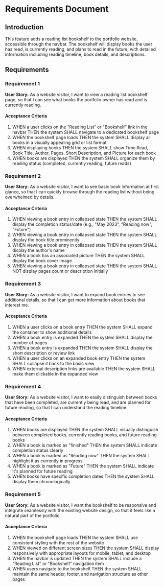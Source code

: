 # Requirements Document

## Introduction

This feature adds a reading list bookshelf to the portfolio website, accessible through the navbar. The bookshelf will display books the user has read, is currently reading, and plans to read in the future, with detailed information including reading timeline, book details, and descriptions.

## Requirements

### Requirement 1

**User Story:** As a website visitor, I want to view a reading list bookshelf page, so that I can see what books the portfolio owner has read and is currently reading.

#### Acceptance Criteria

1. WHEN a user clicks on the "Reading List" or "Bookshelf" link in the navbar THEN the system SHALL navigate to a dedicated bookshelf page
2. WHEN the bookshelf page loads THEN the system SHALL display all books in a visually appealing grid or list format
3. WHEN displaying books THEN the system SHALL show Time Read, Book Title, Author, Pages, Short Description, and Picture for each book
4. WHEN books are displayed THEN the system SHALL organize them by reading status (completed, currently reading, future reads)

### Requirement 2

**User Story:** As a website visitor, I want to see basic book information at first glance, so that I can quickly browse through the reading list without being overwhelmed by details.

#### Acceptance Criteria

1. WHEN viewing a book entry in collapsed state THEN the system SHALL display the completion status/date (e.g., "May 2023", "Reading now", "Future")
2. WHEN viewing a book entry in collapsed state THEN the system SHALL display the book title prominently
3. WHEN viewing a book entry in collapsed state THEN the system SHALL display the author's name
4. WHEN a book has an associated picture THEN the system SHALL display the book cover image
5. WHEN viewing a book entry in collapsed state THEN the system SHALL NOT display pages count or description initially

### Requirement 3

**User Story:** As a website visitor, I want to expand book entries to see additional details, so that I can get more information about books that interest me.

#### Acceptance Criteria

1. WHEN a user clicks on a book entry THEN the system SHALL expand the container to show additional details
2. WHEN a book entry is expanded THEN the system SHALL display the number of pages
3. WHEN a book entry is expanded THEN the system SHALL display the short description or review link
4. WHEN a user clicks on an expanded book entry THEN the system SHALL collapse it back to the basic view
5. WHEN external description links are available THEN the system SHALL make them clickable in the expanded view

### Requirement 4

**User Story:** As a website visitor, I want to easily distinguish between books that have been completed, are currently being read, and are planned for future reading, so that I can understand the reading timeline.

#### Acceptance Criteria

1. WHEN books are displayed THEN the system SHALL visually distinguish between completed books, currently reading books, and future reading books
2. WHEN a book is marked as "finished" THEN the system SHALL indicate completion status clearly
3. WHEN a book is marked as "Reading now" THEN the system SHALL highlight it as currently in progress
4. WHEN a book is marked as "Future" THEN the system SHALL indicate it's planned for future reading
5. WHEN books have specific completion dates THEN the system SHALL display them chronologically

### Requirement 5

**User Story:** As a website visitor, I want the bookshelf to be responsive and integrate seamlessly with the existing website design, so that it feels like a natural part of the portfolio.

#### Acceptance Criteria

1. WHEN the bookshelf page loads THEN the system SHALL use consistent styling with the rest of the website
2. WHEN viewed on different screen sizes THEN the system SHALL display responsively with appropriate layouts for mobile, tablet, and desktop
3. WHEN the navbar is updated THEN the system SHALL include a "Reading List" or "Bookshelf" navigation item
4. WHEN users navigate to the bookshelf THEN the system SHALL maintain the same header, footer, and navigation structure as other pages